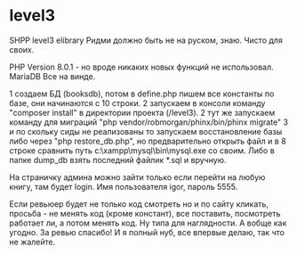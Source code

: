 # level3
SHPP level3 elibrary
Ридми должно быть не на руском, знаю. Чисто для своих.

PHP Version 8.0.1 - но вроде никаких новых функций не использовал.
MariaDB
Все на винде.

1 создаем БД (booksdb), потом в define.php пишем все константы по базе, они начинаются с 10 строки.
2 запускаем в консоли команду "composer install" в директории проекта (/level3).
2 тут же запускаем команду для миграций "php vendor/robmorgan/phinx/bin/phinx migrate"
3 и по скольку сиды не реализованы то запускаем восстановление базы либо через "php restore_db.php", но предварительно открыть файл и в 8 строке сравнить путь c:\xampp\mysql\bin\mysql.exe со своим. Либо в папке dump_db взять последний файлик *.sql и вручную.

На страничку админа можно зайти только если перейти на любую книгу, там будет login. Имя пользователя igor, пароль 5555.

Если ревьюер будет не только код смотреть но и по сайту кликать, просьба - не менять код (кроме констант), все поставить, посмотреть работает ли, а потом менять код. Ну типа для наглядности. А вобще как угодно. За ревью спасибо! И я полный нуб, все впервые делаю, так что не жалейте.
